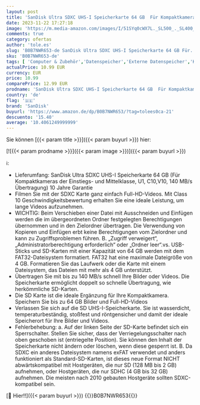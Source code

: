 ```yaml
---
layout: post
title: 'SanDisk Ultra SDXC UHS-I Speicherkarte 64 GB  Für Kompaktkameras der Einstiegs- und Mittelklasse  Full HD-Videos  U1  C10 V10  bis 140 MB/s Lesegeschwindigkeit  10 Jahre Garantie '
date: 2023-11-22 17:27:18
image: 'https://m.media-amazon.com/images/I/51SYq0cWX7L._SL500_._SL400_.jpg'
comments: true
category: ofertas
author: 'tole.es'
slug: 'B0B7NWR653-de SanDisk Ultra SDXC UHS-I Speicherkarte 64 GB Für...'
sku: 'B0B7NWR653-de'
tags: [ 'Computer & Zubehör','Datenspeicher','Externe Datenspeicher','Komponenten & Ersatzteile','SecureDigital-Cards','Speicherkarten','sandisk','🇩🇪', ]
actualPrice: 10.99 EUR
currency: EUR
price: 10.99
comparePrice: 12.99 EUR
prodname: 'SanDisk Ultra SDXC UHS-I Speicherkarte 64 GB  Für Kompaktkameras der Einstiegs- und Mittelklasse  Full HD-Videos  U1  C10 V10  bis 140 MB/s Lesegeschwindigkeit  10 Jahre Garantie '
country: 'de'
flag: '🇩🇪'
brand: 'SanDisk'
buyurl: 'https://www.amazon.de/dp/B0B7NWR653/?tag=tolees0ca-21'
descuento: '15.40'
average: '10.4061249999999'
---
```


Sie können [{{< param title >}}]({{< param buyurl >}}) hier:

[![{{< param prodname >}}]({{< param image >}})]({{< param buyurl >}})

ℹ️:

- Lieferumfang: SanDisk Ultra SDXC UHS-I Speicherkarte 64 GB (Für Kompaktkameras der Einstiegs- und Mittelklasse, U1, C10,V10, 140 MB/s Übertragung) 10 Jahre Garantie
- Filmen Sie mit der SDXC Karte ganz einfach Full-HD-Videos. Mit Class 10 Geschwindigkeitsbewertung erhalten Sie eine ideale Leistung, um lange Videos aufzunehmen.
- WICHTIG: Beim Verschieben einer Datei mit Ausschneiden und Einfügen werden die im übergeordneten Ordner festgelegten Berechtigungen übernommen und in den Zielordner übertragen. Die Verwendung von Kopieren und Einfügen erbt keine Berechtigungen vom Zielordner und kann zu Zugriffsproblemen führen. B. „Zugriff verweigert“, „Administratorberechtigung erforderlich“ oder „Ordner leer“.vs. USB-Sticks und SD-Karten mit einer Kapazität von 64 GB werden mit dem FAT32-Dateisystem formatiert. FAT32 hat eine maximale Dateigröße von 4 GB. Formatieren Sie das Laufwerk oder die Karte mit einem Dateisystem, das Dateien mit mehr als 4 GB unterstützt.
- Übertragen Sie mit bis zu 140 MB/s schnell Ihre Bilder oder Videos. Die Speicherkarte ermöglicht doppelt so schnelle Übertragung, wie herkömmliche SD-Karten.
- Die SD Karte ist die ideale Ergänzung für Ihre Kompaktkamera. Speichern Sie bis zu 64 GB Bilder und Full-HD-Videos
- Verlassen Sie sich auf die SD UHS-I-Speicherkarte. Sie ist wasserdicht, temperaturbeständig, stoßfest und röntgensicher und damit der ideale Speicherort für Ihre Bilder und Videos.
- Fehlerbehebung: a. Auf der linken Seite der SD-Karte befindet sich ein Sperrschalter. Stellen Sie sicher, dass der Verriegelungsschalter nach oben geschoben ist (entriegelte Position). Sie können den Inhalt der Speicherkarte nicht ändern oder löschen, wenn diese gesperrt ist. B. Da SDXC ein anderes Dateisystem namens exFAT verwendet und anders funktioniert als Standard-SD-Karten, ist dieses neue Format NICHT abwärtskompatibel mit Hostgeräten, die nur SD (128 MB bis 2 GB) aufnehmen, oder Hostgeräten, die nur SDHC (4 GB bis 32 GB) aufnehmen. Die meisten nach 2010 gebauten Hostgeräte sollten SDXC-kompatibel sein.

[🛒 Hier!!]({{< param buyurl >}})
{{<world>}}B0B7NWR653{{</world>}}
